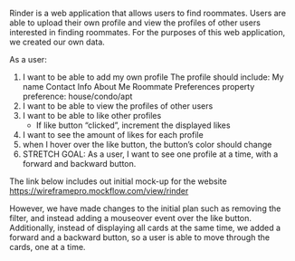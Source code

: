 Rinder is a web application that allows users to find roommates. Users are able to upload their own  profile and view the profiles of other users interested in finding roommates.
For the purposes of this web application, we created our own data.
 
As a user:
 
   1. I want to be able to add my own profile
       The profile should include:
        My name
        Contact Info
        About Me
        Roommate Preferences
        property preference: house/condo/apt
   2. I want to be able to view the profiles of other users
   3. I want to be able to like other profiles
       - If like button “clicked”, increment the displayed likes
   4. I want to see the amount of likes for each profile
   5. when I hover over the like button, the button’s color should change
   6. STRETCH GOAL: As a user, I want to see one profile at a time, with a forward and backward button.
 
The link below includes out initial mock-up for the website
https://wireframepro.mockflow.com/view/rinder
 
However, we have made changes to the initial plan such as removing the filter, and instead adding a mouseover event over the like button. Additionally, instead of displaying all cards at the same time, we added a forward and a backward button, so a user is able to move through the cards, one at a time.
